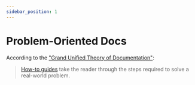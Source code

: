 ```yaml
---
sidebar_position: 1
---
```


# Problem-Oriented Docs

According to the ["Grand Unified Theory of Documentation"](https://documentation.divio.com/):

> [How-to guides](https://documentation.divio.com/how-to-guides/) take the reader through the steps required to solve a real-world problem.